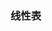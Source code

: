 <!--
 * @Author: zhangkangbin
 * @Date: 2022-10-03 10:31:56
 * @LastEditTime: 2022-10-03 10:32:25
 * @FilePath: \C_Study\chapter2_linear_list\2Linear.md
 * 
-->

### 线性表
